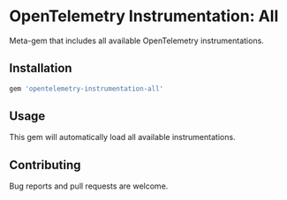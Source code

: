 # OpenTelemetry Instrumentation: All

Meta-gem that includes all available OpenTelemetry instrumentations.

## Installation

```ruby
gem 'opentelemetry-instrumentation-all'
```

## Usage

This gem will automatically load all available instrumentations.

## Contributing

Bug reports and pull requests are welcome.
